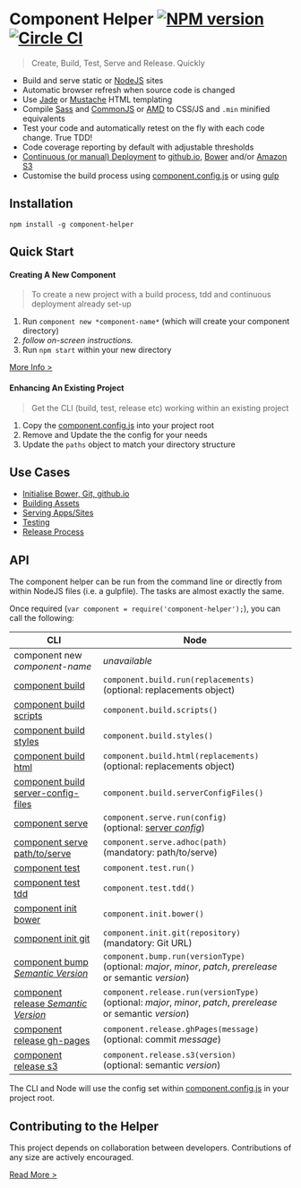 Component Helper [![NPM version](http://img.shields.io/npm/v/component-helper.svg)](https://www.npmjs.org/package/component-helper) [![Circle CI](https://circleci.com/gh/skyglobal/component-helper/tree/master.svg?style=svg)](https://circleci.com/gh/skyglobal/component-helper/tree/master)
========================
> Create, Build, Test, Serve and Release. Quickly

 * Build and serve static or [NodeJS](http://en.wikipedia.org/wiki/Node.js) sites
 * Automatic browser refresh when source code is changed
 * Use [Jade](http://jade-lang.com) or [Mustache](https://mustache.github.io) HTML templating
 * Compile [Sass](http://en.wikipedia.org/wiki/Sass_(stylesheet_language)) and [CommonJS](http://en.wikipedia.org/wiki/CommonJS) or [AMD](http://en.wikipedia.org/wiki/Asynchronous_module_definition) to CSS/JS and `.min` minified equivalents 
 * Test your code and automatically retest on the fly with each code change. True TDD!
 * Code coverage reporting by default with adjustable thresholds
 * [Continuous (or manual) Deployment](docs/RELEASE.md) to [github.io](https://pages.github.com), [Bower](http://bower.io) and/or [Amazon S3](http://en.wikipedia.org/wiki/Amazon_S3)
 * Customise the build process using [component.config.js](boilerplate/component.config.js) or using [gulp](examples/gulpfile.js)

## Installation

`npm install -g component-helper`

## Quick Start

#### Creating A New Component

> To create a new project with a build process, tdd and continuous deployment already set-up

1. Run `component new *component-name*` (which will create your component directory)
2. *follow on-screen instructions.*
3. Run `npm start` within your new directory

[More Info >](INITIALISING.md)

#### Enhancing An Existing Project

> Get the CLI (build, test, release etc) working within an existing project

1. Copy the [component.config.js](boilerplate/component.config.js) into your project root
2. Remove and Update the the config for your needs
3. Update the `paths` object to match your directory structure

## Use Cases

 * [Initialise Bower, Git, github.io](docs/INITIALISING.md)
 * [Building Assets](docs/BUILD.md)
 * [Serving Apps/Sites](docs/SERVE.md)
 * [Testing](docs/TEST.md)
 * [Release Process](docs/RELEASE.md)

## API

The component helper can be run from the command line or directly from within NodeJS files (i.e. a gulpfile).  The tasks are almost exactly the same.

Once required (`var component = require('component-helper');`), you can call the following:

CLI | Node
--- | ----
component new *component-name* | *unavailable*
[component build](docs/BUILD.md) | `component.build.run(replacements)`<br> (optional: replacements object)
[component build scripts](docs/BUILD.md#scripts) | `component.build.scripts()`
[component build styles](docs/BUILD.md#styles) | `component.build.styles()`
[component build html](docs/BUILD.md#html) | `component.build.html(replacements)` <br>(optional: replacements object)
[component build server-config-files](docs/BUILD.md#server-config-files) | `component.build.serverConfigFiles()`
[component serve](docs/SERVE.md) | `component.serve.run(config)` <br>(optional: [server *config*](API.md#serve))
[component serve path/to/serve](docs/SERVE.md#adhoc-pages) | `component.serve.adhoc(path)` <br>(mandatory: path/to/serve)
[component test](docs/TEST.md#testing) | `component.test.run()`
[component test tdd](docs/TEST.md#tdd) | `component.test.tdd()`
[component init bower](docs/INITIALISING.md#bower) | `component.init.bower()`
[component init git](docs/INITIALISING.md#remote-git-repository) | `component.init.git(repository)` <br>(mandatory: Git URL)
[component bump *Semantic Version*](docs/RELEASE.md#bump-the-version) | `component.bump.run(versionType)` <br>(optional: *major*, *minor*, *patch*, *prerelease* or semantic *version*)
[component release *Semantic Version*](docs/RELEASE.md#manual-deployment) | `component.release.run(versionType)` <br>(optional: *major*, *minor*, *patch*, *prerelease* or semantic *version*)
[component release gh-pages](docs/RELEASE.md#deploying-to-github.io) | `component.release.ghPages(message)` <br>(optional: commit *message*)
[component release s3](docs/RELEASE.md#deploying-to-amazon-s3) | `component.release.s3(version)` <br>(optional: semantic *version*)

The CLI and Node will use the config set within [component.config.js](boilerplate/component.config.js) in your project root.

## Contributing to the Helper

This project depends on collaboration between developers. Contributions of any size are actively encouraged.

[Read More >](CONTRIBUTING.md)
